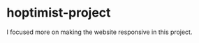 hoptimist-project
=================
I focused more on making the website responsive in this project.
